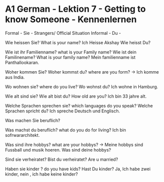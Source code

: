 # A1 German - Lektion 7 - Getting to know Someone - Kennenlernen


Formal - Sie  - Strangers/ Official Situation
Informal  - Du -


Wie heissen Sie?  What is your name?  Ich Heisse Akshay
Wie heisst Du?


Wie ist ihr Familienname? what is your Family name?
Wie ist dein Familinename? What is your family name? Mein familienname ist Panthallookaran.


Woher kommen Sie?
Woher kommst du? where are you form? -> Ich komme aus India.

Wo wohnen sie? where do you live?
Wo wohnst du?                      Ich wohne in Hamburg.

Wie alt sind sie?
Wie alt bist du? How old are you? Ich bin 33 jahre alt.

Welche Sprachen sprechen sie? which languages do you speak?
Welche Sprachen spricht du? Ich spreche Deutsch und Englisch.


Was machen Sie beruflich?

Was machst du beruflich? what do you do for living? Ich bin sofrwararchitekt.

Was sind ihre hobbys? what are your hobbys?  -> Meine hobbys sind Fussball und musik hoeren.
Was sind deine hobbys?

Sind sie verheiratet?
Bist du verheiratet? Are u married?


Haben sie kinder ? do you have kids?
Hast Du kinder? Ja, Ich habe zwei kinder, nein , ich habe keine kinder?

















